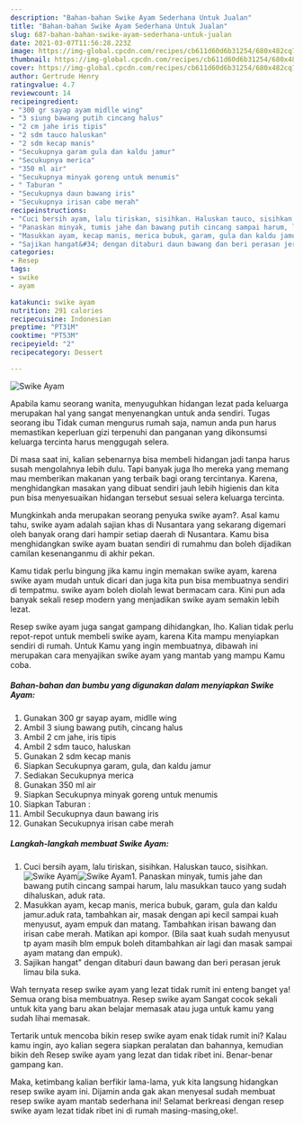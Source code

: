 ```yaml
---
description: "Bahan-bahan Swike Ayam Sederhana Untuk Jualan"
title: "Bahan-bahan Swike Ayam Sederhana Untuk Jualan"
slug: 687-bahan-bahan-swike-ayam-sederhana-untuk-jualan
date: 2021-03-07T11:56:28.223Z
image: https://img-global.cpcdn.com/recipes/cb611d60d6b31254/680x482cq70/swike-ayam-foto-resep-utama.jpg
thumbnail: https://img-global.cpcdn.com/recipes/cb611d60d6b31254/680x482cq70/swike-ayam-foto-resep-utama.jpg
cover: https://img-global.cpcdn.com/recipes/cb611d60d6b31254/680x482cq70/swike-ayam-foto-resep-utama.jpg
author: Gertrude Henry
ratingvalue: 4.7
reviewcount: 14
recipeingredient:
- "300 gr sayap ayam midlle wing"
- "3 siung bawang putih cincang halus"
- "2 cm jahe iris tipis"
- "2 sdm tauco haluskan"
- "2 sdm kecap manis"
- "Secukupnya garam gula dan kaldu jamur"
- "Secukupnya merica"
- "350 ml air"
- "Secukupnya minyak goreng untuk menumis"
- " Taburan "
- "Secukupnya daun bawang iris"
- "Secukupnya irisan cabe merah"
recipeinstructions:
- "Cuci bersih ayam, lalu tiriskan, sisihkan. Haluskan tauco, sisihkan."
- "Panaskan minyak, tumis jahe dan bawang putih cincang sampai harum, lalu masukkan tauco yang sudah dihaluskan, aduk rata."
- "Masukkan ayam, kecap manis, merica bubuk, garam, gula dan kaldu jamur.aduk rata, tambahkan air, masak dengan api kecil sampai kuah menyusut, ayam empuk dan matang. Tambahkan irisan bawang dan irisan cabe merah. Matikan api kompor. (Bila saat kuah sudah menyusut tp ayam masih blm empuk boleh ditambahkan air lagi dan masak sampai ayam matang dan empuk)."
- "Sajikan hangat&#34; dengan ditaburi daun bawang dan beri perasan jeruk limau bila suka."
categories:
- Resep
tags:
- swike
- ayam

katakunci: swike ayam 
nutrition: 291 calories
recipecuisine: Indonesian
preptime: "PT31M"
cooktime: "PT53M"
recipeyield: "2"
recipecategory: Dessert

---
```



![Swike Ayam](https://img-global.cpcdn.com/recipes/cb611d60d6b31254/680x482cq70/swike-ayam-foto-resep-utama.jpg)

Apabila kamu seorang wanita, menyuguhkan hidangan lezat pada keluarga merupakan hal yang sangat menyenangkan untuk anda sendiri. Tugas seorang ibu Tidak cuman mengurus rumah saja, namun anda pun harus memastikan keperluan gizi terpenuhi dan panganan yang dikonsumsi keluarga tercinta harus menggugah selera.

Di masa  saat ini, kalian sebenarnya bisa membeli hidangan jadi tanpa harus susah mengolahnya lebih dulu. Tapi banyak juga lho mereka yang memang mau memberikan makanan yang terbaik bagi orang tercintanya. Karena, menghidangkan masakan yang dibuat sendiri jauh lebih higienis dan kita pun bisa menyesuaikan hidangan tersebut sesuai selera keluarga tercinta. 



Mungkinkah anda merupakan seorang penyuka swike ayam?. Asal kamu tahu, swike ayam adalah sajian khas di Nusantara yang sekarang digemari oleh banyak orang dari hampir setiap daerah di Nusantara. Kamu bisa menghidangkan swike ayam buatan sendiri di rumahmu dan boleh dijadikan camilan kesenanganmu di akhir pekan.

Kamu tidak perlu bingung jika kamu ingin memakan swike ayam, karena swike ayam mudah untuk dicari dan juga kita pun bisa membuatnya sendiri di tempatmu. swike ayam boleh diolah lewat bermacam cara. Kini pun ada banyak sekali resep modern yang menjadikan swike ayam semakin lebih lezat.

Resep swike ayam juga sangat gampang dihidangkan, lho. Kalian tidak perlu repot-repot untuk membeli swike ayam, karena Kita mampu menyiapkan sendiri di rumah. Untuk Kamu yang ingin membuatnya, dibawah ini merupakan cara menyajikan swike ayam yang mantab yang mampu Kamu coba.

<!--inarticleads1-->

##### Bahan-bahan dan bumbu yang digunakan dalam menyiapkan Swike Ayam:

1. Gunakan 300 gr sayap ayam, midlle wing
1. Ambil 3 siung bawang putih, cincang halus
1. Ambil 2 cm jahe, iris tipis
1. Ambil 2 sdm tauco, haluskan
1. Gunakan 2 sdm kecap manis
1. Siapkan Secukupnya garam, gula, dan kaldu jamur
1. Sediakan Secukupnya merica
1. Gunakan 350 ml air
1. Siapkan Secukupnya minyak goreng untuk menumis
1. Siapkan  Taburan :
1. Ambil Secukupnya daun bawang iris
1. Gunakan Secukupnya irisan cabe merah




<!--inarticleads2-->

##### Langkah-langkah membuat Swike Ayam:

1. Cuci bersih ayam, lalu tiriskan, sisihkan. Haluskan tauco, sisihkan.
<img src="https://img-global.cpcdn.com/steps/dce3af3fb39bd838/160x128cq70/swike-ayam-langkah-memasak-1-foto.jpg" alt="Swike Ayam"><img src="https://img-global.cpcdn.com/steps/1cfa238557007620/160x128cq70/swike-ayam-langkah-memasak-1-foto.jpg" alt="Swike Ayam">1. Panaskan minyak, tumis jahe dan bawang putih cincang sampai harum, lalu masukkan tauco yang sudah dihaluskan, aduk rata.
1. Masukkan ayam, kecap manis, merica bubuk, garam, gula dan kaldu jamur.aduk rata, tambahkan air, masak dengan api kecil sampai kuah menyusut, ayam empuk dan matang. Tambahkan irisan bawang dan irisan cabe merah. Matikan api kompor. (Bila saat kuah sudah menyusut tp ayam masih blm empuk boleh ditambahkan air lagi dan masak sampai ayam matang dan empuk).
1. Sajikan hangat&#34; dengan ditaburi daun bawang dan beri perasan jeruk limau bila suka.




Wah ternyata resep swike ayam yang lezat tidak rumit ini enteng banget ya! Semua orang bisa membuatnya. Resep swike ayam Sangat cocok sekali untuk kita yang baru akan belajar memasak atau juga untuk kamu yang sudah lihai memasak.

Tertarik untuk mencoba bikin resep swike ayam enak tidak rumit ini? Kalau kamu ingin, ayo kalian segera siapkan peralatan dan bahannya, kemudian bikin deh Resep swike ayam yang lezat dan tidak ribet ini. Benar-benar gampang kan. 

Maka, ketimbang kalian berfikir lama-lama, yuk kita langsung hidangkan resep swike ayam ini. Dijamin anda gak akan menyesal sudah membuat resep swike ayam mantab sederhana ini! Selamat berkreasi dengan resep swike ayam lezat tidak ribet ini di rumah masing-masing,oke!.

